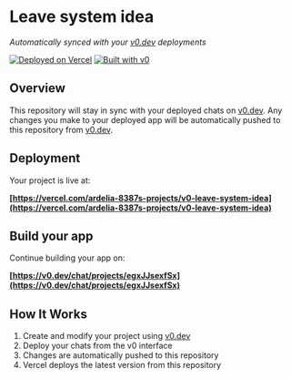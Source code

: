 # Leave system idea

*Automatically synced with your [v0.dev](https://v0.dev) deployments*

[![Deployed on Vercel](https://img.shields.io/badge/Deployed%20on-Vercel-black?style=for-the-badge&logo=vercel)](https://vercel.com/ardelia-8387s-projects/v0-leave-system-idea)
[![Built with v0](https://img.shields.io/badge/Built%20with-v0.dev-black?style=for-the-badge)](https://v0.dev/chat/projects/egxJJsexfSx)

## Overview

This repository will stay in sync with your deployed chats on [v0.dev](https://v0.dev).
Any changes you make to your deployed app will be automatically pushed to this repository from [v0.dev](https://v0.dev).

## Deployment

Your project is live at:

**[https://vercel.com/ardelia-8387s-projects/v0-leave-system-idea](https://vercel.com/ardelia-8387s-projects/v0-leave-system-idea)**

## Build your app

Continue building your app on:

**[https://v0.dev/chat/projects/egxJJsexfSx](https://v0.dev/chat/projects/egxJJsexfSx)**

## How It Works

1. Create and modify your project using [v0.dev](https://v0.dev)
2. Deploy your chats from the v0 interface
3. Changes are automatically pushed to this repository
4. Vercel deploys the latest version from this repository